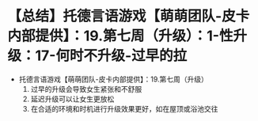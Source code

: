 # 【总结】托德言语游戏【萌萌团队-皮卡内部提供】：19.第七周（升级）：1-性升级：17-何时不升级-过早的拉

-   托德言语游戏【萌萌团队-皮卡内部提供】：19.第七周（升级）
    1.  过早的升级会导致女生紧张和不舒服
    2.  延迟升级可以让女生更放松
    3.  在合适的环境和时机进行升级效果更好，如在屋顶或浴池交往